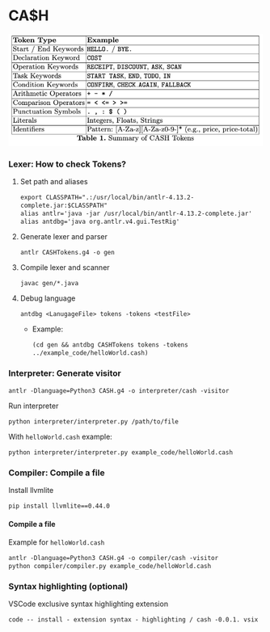 # CA$H

![illustration](./tokens.png)

### Lexer: How to check Tokens?

1. Set path and aliases
   ```
   export CLASSPATH=".:/usr/local/bin/antlr-4.13.2-complete.jar:$CLASSPATH"
   alias antlr='java -jar /usr/local/bin/antlr-4.13.2-complete.jar'
   alias antdbg='java org.antlr.v4.gui.TestRig'
   ```
2. Generate lexer and parser
   ```
   antlr CASHTokens.g4 -o gen
   ```
3. Compile lexer and scanner
   ```
   javac gen/*.java
   ```
4. Debug language

   ```
   antdbg <LanugageFile> tokens -tokens <testFile>
   ```

   - Example:
     ```
     (cd gen && antdbg CASHTokens tokens -tokens ../example_code/helloWorld.cash)
     ```

### Interpreter: Generate visitor

```
antlr -Dlanguage=Python3 CASH.g4 -o interpreter/cash -visitor
```

Run interpreter
```
python interpreter/interpreter.py /path/to/file
```
With `helloWorld.cash` example:

```
python interpreter/interpreter.py example_code/helloWorld.cash
```

### Compiler: Compile a file

Install llvmlite

```
pip install llvmlite==0.44.0
```

#### Compile a file

Example for `helloWorld.cash`

```
antlr -Dlanguage=Python3 CASH.g4 -o compiler/cash -visitor
python compiler/compiler.py example_code/helloWorld.cash
```

### Syntax highlighting (optional)
VSCode exclusive syntax highlighting extension
```
code -- install - extension syntax - highlighting / cash -0.0.1. vsix
```
